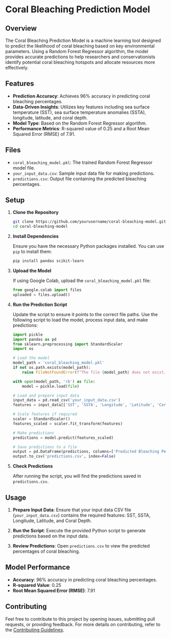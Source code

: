 
# Coral Bleaching Prediction Model

## Overview

The Coral Bleaching Prediction Model is a machine learning tool designed to predict the likelihood of coral bleaching based on key environmental parameters. Using a Random Forest Regressor algorithm, the model provides accurate predictions to help researchers and conservationists identify potential coral bleaching hotspots and allocate resources more effectively.

## Features

- **Prediction Accuracy**: Achieves 96% accuracy in predicting coral bleaching percentages.
- **Data-Driven Insights**: Utilizes key features including sea surface temperature (SST), sea surface temperature anomalies (SSTA), longitude, latitude, and coral depth.
- **Model Type**: Based on the Random Forest Regressor algorithm.
- **Performance Metrics**: R-squared value of 0.25 and a Root Mean Squared Error (RMSE) of 7.91.

## Files

- `coral_bleaching_model.pkl`: The trained Random Forest Regressor model file.
- `your_input_data.csv`: Sample input data file for making predictions.
- `predictions.csv`: Output file containing the predicted bleaching percentages.

## Setup

1. **Clone the Repository**

   ```bash
   git clone https://github.com/yourusername/coral-bleaching-model.git
   cd coral-bleaching-model
   ```

2. **Install Dependencies**

   Ensure you have the necessary Python packages installed. You can use `pip` to install them:

   ```bash
   pip install pandas scikit-learn
   ```

3. **Upload the Model**

   If using Google Colab, upload the `coral_bleaching_model.pkl` file:

   ```python
   from google.colab import files
   uploaded = files.upload()
   ```

4. **Run the Prediction Script**

   Update the script to ensure it points to the correct file paths. Use the following script to load the model, process input data, and make predictions:

   ```python
   import pickle
   import pandas as pd
   from sklearn.preprocessing import StandardScaler
   import os

   # Load the model
   model_path = 'coral_bleaching_model.pkl'
   if not os.path.exists(model_path):
       raise FileNotFoundError(f"The file {model_path} does not exist.")

   with open(model_path, 'rb') as file:
       model = pickle.load(file)

   # Load and prepare input data
   input_data = pd.read_csv('your_input_data.csv')
   features = input_data[['SST', 'SSTA', 'Longitude', 'Latitude', 'Coral Depth']]

   # Scale features if required
   scaler = StandardScaler()
   features_scaled = scaler.fit_transform(features)

   # Make predictions
   predictions = model.predict(features_scaled)

   # Save predictions to a file
   output = pd.DataFrame(predictions, columns=['Predicted Bleaching Percentage'])
   output.to_csv('predictions.csv', index=False)
   ```

5. **Check Predictions**

   After running the script, you will find the predictions saved in `predictions.csv`.

## Usage

1. **Prepare Input Data**: Ensure that your input data CSV file (`your_input_data.csv`) contains the required features: SST, SSTA, Longitude, Latitude, and Coral Depth.

2. **Run the Script**: Execute the provided Python script to generate predictions based on the input data.

3. **Review Predictions**: Open `predictions.csv` to view the predicted percentages of coral bleaching.

## Model Performance

- **Accuracy**: 96% accuracy in predicting coral bleaching percentages.
- **R-squared Value**: 0.25
- **Root Mean Squared Error (RMSE)**: 7.91

## Contributing

Feel free to contribute to this project by opening issues, submitting pull requests, or providing feedback. For more details on contributing, refer to the [Contributing Guidelines](CONTRIBUTING.md).
